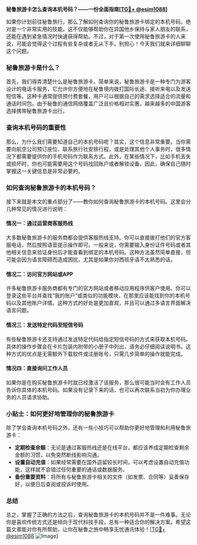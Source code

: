 **秘鲁旅游卡怎么查询本机号码？——一份全面指南[[TG💪+ @esim1088](https://t.me/s/esim1088)]**

如果你计划前往秘鲁旅行，那么了解如何查询你的秘鲁旅游卡绑定的本机号码，绝对是一个非常实用的技能。这不仅能够帮助你在异国他乡保持与家人朋友的联系，还能在遇到紧急情况时快速获得帮助。不过，对于第一次使用秘鲁旅游卡的人来说，可能会觉得这个过程有些复杂或者无从下手。别担心！今天我们就来详细聊聊这个问题。

### 秘鲁旅游卡是什么？

首先，我们得弄清楚什么是秘鲁旅游卡。简单来说，秘鲁旅游卡是一种专门为游客设计的电话卡服务，它允许你方便地在秘鲁境内拨打国际长途、接听来电以及发送短信等。这种卡通常提供预付费套餐，用户可以根据自己的需求选择适合的流量和通话时间包。由于秘鲁的通信网络覆盖广泛且价格相对实惠，越来越多的中国游客选择携带秘鲁旅游卡出行。

### 查询本机号码的重要性

那么，为什么我们需要知道自己的本机号码呢？其实，这个信息非常重要。当你需要向航空公司预订座位、联系旅行社安排行程，或是处理其他个人事务时，很多情况下都需要提供你的手机号码作为联系方式。此外，在某些情况下，比如手机丢失或损坏时，你也可能需要用这个号码找回账户或者解锁设备。因此，确保自己随时掌握这一关键信息是非常必要的。

### 如何查询秘鲁旅游卡的本机号码？

接下来就是本文的重点部分了——教你如何查询秘鲁旅游卡的本机号码。这里会分几种常见的情况进行说明：

#### 情况一：通过运营商客服热线

大多数秘鲁旅游卡的服务商都会提供客服热线支持。你可以直接拨打他们的官方客服电话，然后按照语音提示操作即可。一般来说，你需要输入身份证件号码或者其他相关信息来验证身份后才能查看到绑定的本机号码。这种方法虽然简单直接，但可能会因为语言障碍而造成困扰，尤其是如果你对西班牙语不太熟悉的话。

#### 情况二：访问官方网站或APP

许多秘鲁旅游卡服务商都有专门的官方网站或者移动应用程序供客户使用。你可以登录这些平台并查找“我的账户”或类似的功能模块，在那里应该能找到你的本机号码以及其他账户详情。这种方式的好处是更加直观，并且可以通过多语言界面解决语言问题。

#### 情况三：发送特定代码至短信号码

有些秘鲁旅游卡还支持通过发送特定代码给指定短信号码的方式来获取本机号码。具体的操作步骤会在卡片包装内附带的小册子中列出，请务必仔细阅读说明书。这种方式的优点是无需额外下载软件或注册账号，只需几步简单的操作就能完成。

#### 情况四：直接询问工作人员

如果你是在购买秘鲁旅游卡时就已经激活了该服务，那么很可能当时会有工作人员告诉你具体的本机号码。如果没有记录下来的话，也可以再次联系当初为你办理业务的人员请求协助。

### 小贴士：如何更好地管理你的秘鲁旅游卡

除了学会查询本机号码之外，还有一些小技巧可以帮助你更好地管理和利用秘鲁旅游卡：

- **定期检查余额**：无论是通过客服热线还是在线平台，都应该养成定期检查剩余金额的习惯，以免突然断线影响沟通。
- **设置自动充值**：如果经常需要在国外逗留较长时间，可以考虑设置自动充值功能，这样就不会错过任何重要的通话或数据服务。
- **备份重要资料**：将所有与秘鲁旅游卡相关的文件（如发票、合同等）妥善保存好，以便日后查阅或投诉时使用。

### 总结

总之，掌握了正确的方法之后，查询秘鲁旅游卡的本机号码并不是一件难事。无论你是喜欢传统方式还是倾向于现代科技手段，总有一种适合你的解决方案。希望这篇文章能对你有所帮助，让你在秘鲁之旅中畅享无忧通讯体验！[[TG💪+ @esim1088](https://t.me/s/esim1088) ![Image](https://i.postimg.cc/4NQfJmqS/Snipaste-2025-05-13-00-14-12.png)]